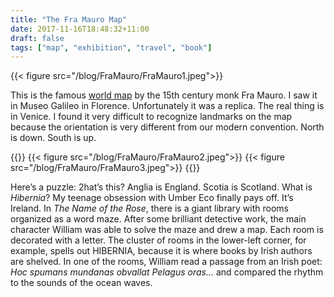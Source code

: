 ```yaml
---
title: "The Fra Mauro Map"
date: 2017-11-16T18:48:32+11:00
draft: false
tags: ["map", "exhibition", "travel", "book"]
---
```

{{< figure src="/blog/FraMauro/FraMauro1.jpeg">}}

This is the famous [world map](https://en.wikipedia.org/wiki/Fra_Mauro_map) by the 15th century monk Fra Mauro. I saw it in Museo Galileo in Florence. Unfortunately it was a replica. The real thing is in Venice. I found it very difficult to recognize landmarks on the map because the orientation is very different from our modern convention. North is down. South is up.

{{<gallery>}}
	{{< figure src="/blog/FraMauro/FraMauro2.jpeg">}}
	{{< figure src="/blog/FraMauro/FraMauro3.jpeg">}}
{{</gallery>}}

Here’s a puzzle: 2hat’s this? Anglia is England. Scotia is Scotland. What is _Hibernia_? My teenage obsession with Umber Eco finally pays off. It’s Ireland. In _The Name of the Rose_, there is a giant library with rooms organized as a word maze. After some brilliant detective work, the main character William was able to solve the maze and drew a map. Each room is decorated with a letter. The cluster of rooms in the lower-left corner, for example, spells out HIBERNIA, because it is where books by Irish authors are shelved. In one of the rooms, William read a passage from an Irish poet: _Hoc spumans mundanas obvallat Pelagus oras..._ and compared the rhythm to the sounds of the ocean waves.

